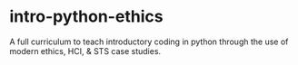 # intro-python-ethics
A full curriculum to teach introductory coding in python through the use of modern ethics, HCI, &amp; STS case studies.
